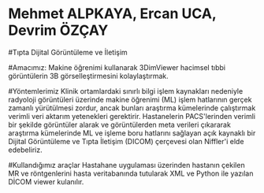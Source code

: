 # Mehmet ALPKAYA, Ercan UCA, Devrim ÖZÇAY

#Tıpta Dijital Görüntüleme ve İletişim 



#Amacımız:
Makine öğrenimi kullanarak 3DimViewer hacimsel tıbbi görüntülerin 3B görselleştirmesini
kolaylaştırmak.

#Yöntemlerimiz
Klinik ortamlardaki sınırlı bilgi işlem kaynakları nedeniyle radyoloji görüntüleri üzerinde makine öğrenimi (ML) işlem hatlarının gerçek zamanlı yürütülmesi zordur, ancak bunları araştırma kümelerinde çalıştırmak verimli veri aktarım yetenekleri gerektirir. Hastanelerin PACS'lerinden verimli bir şekilde görüntüler alarak ve görüntülerden meta verileri çıkararak araştırma kümelerinde ML ve işleme boru hatlarını sağlayan açık kaynaklı bir Dijital Görüntüleme ve Tıpta İletişim (DICOM) çerçevesi olan Niffler'i elde edebeliriz.

#Kullandığımız araçlar
Hastahane uygulaması üzerinden hastanın çekilen MR ve röntgenlerini hasta veritabanında tutularak XML ve Python ile yazılan  DİCOM viewer kulanılır.








